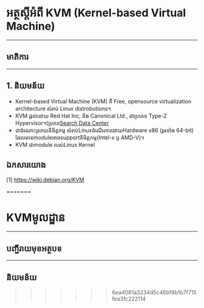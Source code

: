 
# អត្ថស្ដីអំពី KVM (Kernel-based Virtual Machine)
-------------------------------------------

## មាតិការ

-------------------------------------------

## <a name = "intro"> 1. និយមន័យ </a>
- Kernel-based Virtual Machine (KVM) គឺ Free, opensource virtualization architecture សំរាប់ Linux distrobutions។
- KVM​ ផ្ដល់ដោយ Red Hat Inc, និង Canonical Ltd., ជាប្រភេទ Type-2 Hypervisor។​(ប្រភព[Search Data Center](http://searchdatacenter.techtarget.com/definition/kernel-based-Virtual-Machine-KVM)
- ជាដំណោះស្រាយនិមិត្តកម្ម សំរាប់LinuxដំណើរការដោយHardware x86 (រួមទាំង 64-bit) ដែលមានmoduleអាចsupportនិមិត្តកម្ម(Intel-x ឫ AMD-V)។
- KVM ជាmodule របស់​Linux Kernel








## <a name = "ref"> ឯកសារយោង​ </a>
[1] https://wiki.debian.org/KVM </br>

=======
# KVMមូលដ្ឋាន
-------------------

## បញ្ជីរាយមុខអត្ថបទ




---------------------
## <a name="intro">និយមន័យ</a>

>>>>>>> 6ea4081a3234d5c46bf8b1b7f715fea3fc222114
